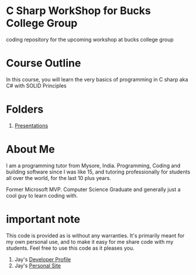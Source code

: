 # C Sharp WorkShop for Bucks College Group

coding repository for the upcoming workshop at bucks college group

# Course Outline

In this course, you will learn the very basics of programming in C sharp aka C# with SOLID Principles

# Folders

1. [Presentations](PresentationPPTPDFS)

# About Me

I am a programming tutor from Mysore, India. Programming, Coding and building software since I was like 15, and tutoring professionally for students all over the world, for the last 10 plus years. 

Former Microsoft MVP. Computer Science Graduate and generally just a cool guy to learn coding with.

# important note 

This code is provided as is without any warranties. It's primarily meant for my own personal use, and to make it easy for me share code with my students. Feel free to use this code as it pleases you.

1. Jay's [Developer Profile](https://jay-study-nildana.github.io/developerprofile)
1. Jay's [Personal Site](https://stories.thechalakas.com/)
